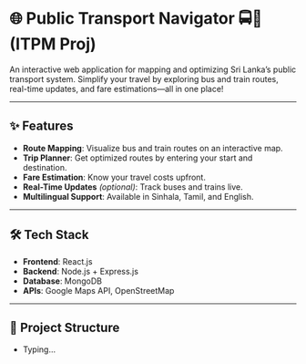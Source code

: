 
# 🌐 Public Transport Navigator 🚍🚉 (ITPM Proj)

An interactive web application for mapping and optimizing Sri Lanka’s public transport system. Simplify your travel by exploring bus and train routes, real-time updates, and fare estimations—all in one place!

---

## ✨ Features
- **Route Mapping**: Visualize bus and train routes on an interactive map.
- **Trip Planner**: Get optimized routes by entering your start and destination.
- **Fare Estimation**: Know your travel costs upfront.
- **Real-Time Updates** *(optional)*: Track buses and trains live.
- **Multilingual Support**: Available in Sinhala, Tamil, and English.

---

## 🛠️ Tech Stack
- **Frontend**: React.js
- **Backend**: Node.js + Express.js
- **Database**: MongoDB
- **APIs**: Google Maps API, OpenStreetMap

---

## 📂 Project Structure
- Typing...
